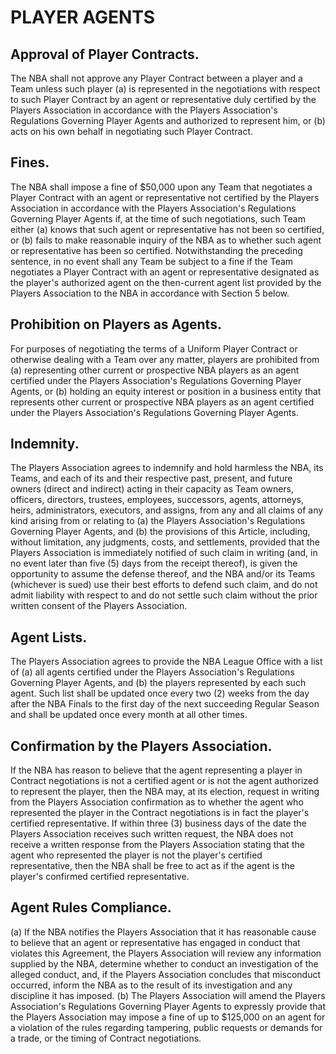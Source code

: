 # PLAYER AGENTS

## Approval of Player Contracts.

The NBA shall not approve any Player Contract between a player and a Team unless such player (a) is represented in the negotiations with respect to such Player Contract by an agent or representative duly certified by the Players Association in accordance with the Players Association's Regulations Governing Player Agents and authorized to represent him, or (b) acts on his own behalf in negotiating such Player Contract.

## Fines.

The NBA shall impose a fine of \$50,000 upon any Team that negotiates a Player Contract with an agent or representative not certified by the Players Association in accordance with the Players Association's Regulations Governing Player Agents if, at the time of such negotiations, such Team either (a) knows that such agent or representative has not been so certified, or (b) fails to make reasonable inquiry of the NBA as to whether such agent or representative has been so certified. Notwithstanding the preceding sentence, in no event shall any Team be subject to a fine if the Team negotiates a Player Contract with an agent or representative designated as the player's authorized agent on the then-current agent list provided by the Players Association to the NBA in accordance with Section 5 below.

## Prohibition on Players as Agents.

For purposes of negotiating the terms of a Uniform Player Contract or otherwise dealing with a Team over any matter, players are prohibited from (a) representing other current or prospective NBA players as an agent certified under the Players Association's Regulations Governing Player Agents, or (b) holding an equity interest or position in a business entity that represents other current or prospective NBA players as an agent certified under the Players Association's Regulations Governing Player Agents.

## Indemnity.

The Players Association agrees to indemnify and hold harmless the NBA, its Teams, and each of its and their respective past, present, and future owners (direct and indirect) acting in their capacity as Team owners, officers, directors, trustees, employees, successors, agents, attorneys, heirs, administrators, executors, and assigns, from any and all claims of any kind arising from or relating to (a) the Players Association's Regulations Governing Player Agents, and (b) the provisions of this Article, including, without limitation, any judgments, costs, and settlements, provided that the Players Association is immediately notified of such claim in writing (and, in no event later than five (5) days from the receipt thereof), is given the opportunity to assume the defense thereof, and the NBA and/or its Teams (whichever is sued) use their best efforts to defend such claim, and do not admit liability with respect to and do not settle such claim without the prior written consent of the Players Association.

## Agent Lists.

The Players Association agrees to provide the NBA League Office with a list of (a) all agents certified under the Players Association's Regulations Governing Player Agents, and (b) the players represented by each such agent. Such list shall be updated once every two (2) weeks from the day after the NBA Finals to the first day of the next succeeding Regular Season and shall be updated once every month at all other times.

## Confirmation by the Players Association.

If the NBA has reason to believe that the agent representing a player in Contract negotiations is not a certified agent or is not the agent authorized to represent the player, then the NBA may, at its election, request in writing from the Players Association confirmation as to whether the agent who represented the player in the Contract negotiations is in fact the player's certified representative. If within three (3) business days of the date the Players Association receives such written request, the NBA does not receive a written response from the Players Association stating that the agent who represented the player is not the player's certified representative, then the NBA shall be free to act as if the agent is the player's confirmed certified representative.

## Agent Rules Compliance.

(a) If the NBA notifies the Players Association that it has reasonable cause to believe that an agent or representative has engaged in conduct that violates this Agreement, the Players Association will review any information supplied by the NBA, determine whether to conduct an investigation of the alleged conduct, and, if the Players Association concludes that misconduct occurred, inform the NBA as to the result of its investigation and any discipline it has imposed.
(b) The Players Association will amend the Players Association's Regulations Governing Player Agents to expressly provide that the Players Association may impose a fine of up to \$125,000 on an agent for a violation of the rules regarding tampering, public requests or demands for a trade, or the timing of Contract negotiations.
